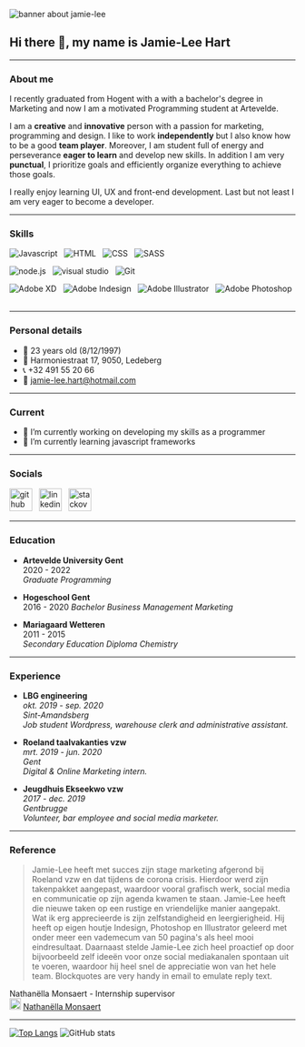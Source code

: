 ![banner about jamie-lee](https://i.postimg.cc/1X76shjq/Banner-github.png)

## Hi there 👋, my name is Jamie-Lee Hart 
---

### About me 
I recently graduated from Hogent with a with a bachelor's degree in Marketing and now I am a motivated Programming student at Artevelde.

I am a **creative** and **innovative** person with a passion for marketing, programming and design. I like to work **independently** but I also know how to be a good **team player**. Moreover, I am student full of energy and perseverance **eager to learn** and develop new skills. In addition I am very **punctual**, I prioritize goals and efficiently organize everything to achieve those goals.

I really enjoy learning UI, UX and front-end development. Last but not least I am very eager to become a developer.

---

### Skills


![Javascript](https://img.shields.io/badge/Code-JavaScript-informational?style=flat&logo=javascript&logoColor=white&color=orange) &nbsp; 
![HTML](https://img.shields.io/badge/Code-HTML5-informational?style=flat&logo=html5&logoColor=white&color=orange) &nbsp; 
![CSS](https://img.shields.io/badge/Code-CSS3-informational?style=flat&logo=css3&logoColor=white&color=orange) &nbsp; 
![SASS](https://img.shields.io/badge/Code-SASS-informational?style=flat&logo=Sass&logoColor=white&color=orange)  

![node.js](https://img.shields.io/badge/Tools-Node-informational?style=flat&logo=Node.js&logoColor=white&color=blue) &nbsp; 
![visual studio](https://img.shields.io/badge/Editor-VisualStudioCode?style=flat&logo=visual-studio-code&logoColor=white&color=blue) &nbsp; 
![Git](https://img.shields.io/badge/Tools-Git-informational?style=flat&logo=Git&logoColor=white&color=blue) 

![Adobe XD](https://img.shields.io/badge/Adobe-XD-informational?style=flat&logo=adobe-xd&logoColor=white&color=yellow) &nbsp; 
![Adobe Indesign](https://img.shields.io/badge/Adobe-Indesign-informational?style=flat&logo=adobe-indesign&logoColor=white&color=yellow) &nbsp; 
![Adobe Illustrator](https://img.shields.io/badge/Adobe-Illustrator-informational?style=flat&logo=adobe-illustrator&logoColor=white&color=yellow) &nbsp; 
![Adobe Photoshop](https://img.shields.io/badge/Adobe-Photoshop-informational?style=flat&logo=adobe-photoshop&logoColor=white&color=yellow) &nbsp; 

---

### Personal details

- :cake: 23 years old (8/12/1997)
- :house_with_garden: Harmoniestraat 17, 9050, Ledeberg
- :telephone_receiver: +32 491 55 20 66
- :email: jamie-lee.hart@hotmail.com

---

### Current 

- 🔭 I’m currently working on developing my skills as a programmer  
- 🌱 I’m currently learning javascript frameworks  

---

### Socials

[<img src='https://img.shields.io/badge/Github-informational?style=flat&logo=github&logoColor=black&color=white' alt='github' height='40'>](https://github.com/pgm-jamihart) &nbsp; [<img src='https://img.shields.io/badge/LinkedIn-informational?style=flat&logo=linkedin&logoColor=white&color=blue' alt='linkedin' height='40'>](https://www.linkedin.com/in/jamie-lee-hart-272b08100/) &nbsp; [<img src='https://img.shields.io/badge/Stack_Overflow-informational?style=flat&logo=stack-overflow&logoColor=white&color=orange' alt='stackoverflow' height='40'>](https://stackoverflow.com/users/15403327)   

---

### Education 

- **Artevelde University Gent**  
2020 - 2022  
*Graduate Programming*

- **Hogeschool Gent**  
2016 - 2020
*Bachelor Business Management Marketing* 

- **Mariagaard Wetteren**  
2011 - 2015  
*Secondary Education Diploma Chemistry*

---

### Experience 

- **LBG engineering**  
*okt. 2019 - sep. 2020  
Sint-Amandsberg  
Job student Wordpress, warehouse clerk and administrative assistant.*


- **Roeland taalvakanties vzw**  
*mrt. 2019 - jun. 2020  
Gent  
Digital & Online Marketing intern.*

- **Jeugdhuis Ekseekwo vzw**  
*2017 - dec. 2019  
Gentbrugge  
Volunteer, bar employee and social media marketer.*

---

### Reference

> Jamie-Lee heeft met succes zijn stage marketing afgerond bij Roeland vzw en dat tijdens de corona crisis. Hierdoor werd zijn takenpakket aangepast, waardoor vooral grafisch werk, social media en communicatie op zijn agenda kwamen te staan. Jamie-Lee heeft die nieuwe taken op een rustige en vriendelijke manier aangepakt. Wat ik erg apprecieerde is zijn zelfstandigheid en leergierigheid. Hij heeft op eigen houtje Indesign, Photoshop en Illustrator geleerd met onder meer een vademecum van 50 pagina's als heel mooi eindresultaat. Daarnaast stelde Jamie-Lee zich heel proactief op door bijvoorbeeld zelf ideeën voor onze social mediakanalen spontaan uit te voeren, waardoor hij heel snel de appreciatie won van het hele team. Blockquotes are very handy in email to emulate reply text.
> 
Nathanëlla Monsaert - Internship supervisor  
[<img src='https://img.shields.io/badge/LinkedIn-informational?style=flat&logo=linkedin&logoColor=white&color=blue' alt='linkedin' height='20'>](https://www.linkedin.com/in/nathanellamonsaert/) [Nathanëlla Monsaert](mailto:nmonsaert@yahoo.com?subject=[GitHub]%20Source%20Han%20Sans) 

---

[![Top Langs](https://github-readme-stats.vercel.app/api/top-langs/?username=pgm-jamihart)](https://github.com/anuraghazra/github-readme-stats) ![GitHub stats](https://github-readme-stats.vercel.app/api?username=pgm-jamihart&show_icons=true)   

